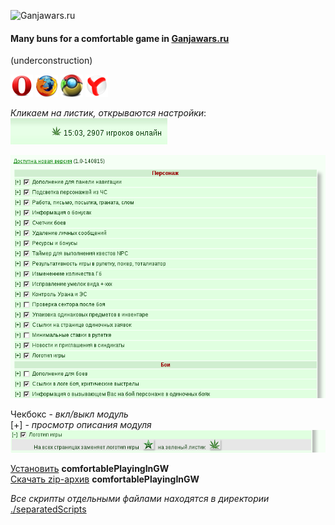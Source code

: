 ![Ganjawars.ru](http://images.ganjawars.ru/img/apple144.png)

#### Many buns for a comfortable game in [Ganjawars.ru](http://www.ganjawars.ru/index.php)
(underconstruction)

![OperaLogo](https://raw.githubusercontent.com/MyRequiem/comfortablePlayingInGW/master/imgs/operaLogo.png) ![FirefoxLogo](https://raw.githubusercontent.com/MyRequiem/comfortablePlayingInGW/master/imgs/firefoxLogo.png) ![ChromeLogo](https://raw.githubusercontent.com/MyRequiem/comfortablePlayingInGW/master/imgs/chromeLogo.png) ![YandexLogo](https://raw.githubusercontent.com/MyRequiem/comfortablePlayingInGW/master/imgs/yandexLogo.png)

*Кликаем на листик, открываются настройки*:
<br>
![Screen1](https://raw.githubusercontent.com/MyRequiem/comfortablePlayingInGW/master/imgs/screen1.png)

![Screen2](https://raw.githubusercontent.com/MyRequiem/comfortablePlayingInGW/master/imgs/screen2.png)

Чекбокс - *вкл/выкл модуль*
<br>
[+]     - *просмотр описания модуля*
<br>
![Screen3](https://raw.githubusercontent.com/MyRequiem/comfortablePlayingInGW/master/imgs/screen3.png)
<br>

[Установить](https://raw.githubusercontent.com/MyRequiem/comfortablePlayingInGW/master/_comfortablePlayingInGW.user.js) **comfortablePlayingInGW**
<br>
[Скачать zip-архив](https://raw.githubusercontent.com/MyRequiem/comfortablePlayingInGW/master/_comfortablePlayingInGW.user.js.zip) **comfortablePlayingInGW**

*Все скрипты отдельными файлами находятся в директории* [./separatedScripts](https://github.com/MyRequiem/comfortablePlayingInGW/tree/master/separatedScripts)

